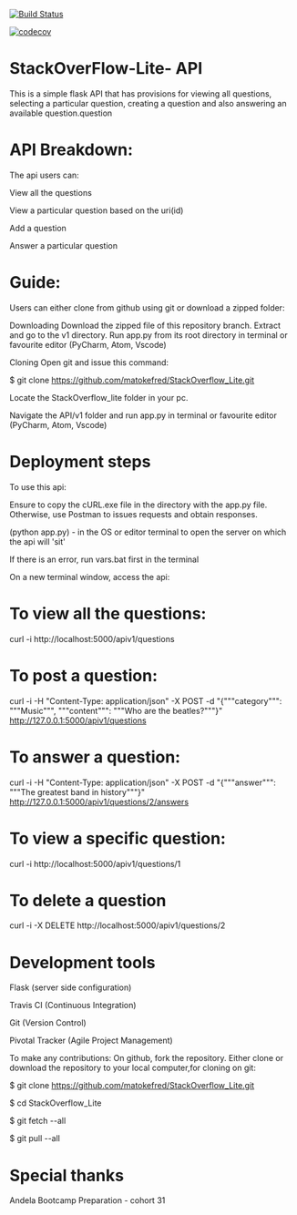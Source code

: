 [![Build Status](https://travis-ci.org/matokefred/StackOverFlow_Lite.svg?branch=api)](https://travis-ci.org/matokefred/StackOverFlow_Lite)

[![codecov](https://codecov.io/gh/matokefred/StackOverFlow_Lite/branch/api/graph/badge.svg)](https://codecov.io/gh/matokefred/StackOverFlow_Lite)
# StackOverFlow-Lite- API
This is a simple flask API that has provisions for viewing all questions, selecting a particular question, creating a question and also answering an available question.question

# API Breakdown:
The api users can:

View all the questions

View a particular question based on the uri(id)

Add a question

Answer a particular question


# Guide:
Users can either clone from github using git or download a zipped folder:

Downloading
Download the zipped file of this repository branch. Extract and go to the v1 directory. Run app.py from its root directory in terminal or favourite editor (PyCharm, Atom, Vscode)

Cloning
Open git and issue this command:

$ git clone https://github.com/matokefred/StackOverflow_Lite.git

Locate the StackOverflow_lite folder in your pc.

Navigate the API/v1 folder and run app.py in terminal or favourite editor (PyCharm, Atom, Vscode)

# Deployment steps
To use this api:

Ensure to copy the cURL.exe file in the directory with the app.py file. Otherwise, use Postman to issues requests and obtain responses.
 
(python app.py) - in the OS or editor terminal to open the server on which the api will 'sit'

If there is an error, run vars.bat first in the terminal

On a new terminal window, access the api:

# To view all the questions: 

curl -i http://localhost:5000/apiv1/questions

# To post a question: 

curl -i -H "Content-Type: application/json" -X POST -d "{"""category""": """Music""", """content""": """Who are the beatles?"""}" http://127.0.0.1:5000/apiv1/questions

# To answer a question:

curl -i -H "Content-Type: application/json" -X POST -d "{"""answer""": """The greatest band in history"""}" http://127.0.0.1:5000/apiv1/questions/2/answers

# To view a specific question: 

curl -i http://localhost:5000/apiv1/questions/1

# To delete a question

curl -i -X DELETE http://localhost:5000/apiv1/questions/2

# Development tools
Flask (server side configuration)

Travis CI (Continuous Integration)

Git (Version Control)

Pivotal Tracker (Agile Project Management)

To make any contributions:
On github, fork the repository. Either clone or download the repository to your local computer,for cloning on git:

$ git clone https://github.com/matokefred/StackOverflow_Lite.git

$ cd StackOverflow_Lite

$ git fetch --all

$ git pull --all

# Special thanks

Andela Bootcamp Preparation - cohort 31
